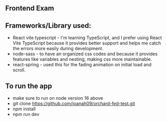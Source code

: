 ## Frontend Exam

## Frameworks/Library used:

- React vite typescript - I'm learning TypeScript, and I prefer using React Vite TypeScript because it provides better support and helps me catch the errors more easily during development.
- node-sass - to have an organized css codes and because it provides features like variables and nesting, making css more maintainable.
- react-spring - used this for the fading animation on initial load and scroll.

## To run the app

- make sure to run on node version 16 above
- git clone https://github.com/joanah09/orchard-fed-test.git
- npm install
- npm run dev

